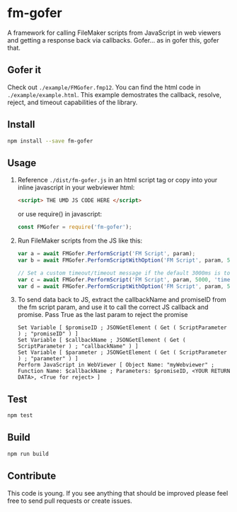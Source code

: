 # fm-gofer

A framework for calling FileMaker scripts from JavaScript in web viewers and getting a response back via callbacks. Gofer... as in gofer this, gofer that.

## Gofer it

Check out `./example/FMGofer.fmp12`. You can find the html code in `./example/example.html`. This example demostrates the callback, resolve, reject, and timeout capabilities of the library.

## Install

```bash
npm install --save fm-gofer
```

## Usage

1. Reference `./dist/fm-gofer.js` in an html script tag or copy into your inline javascript in your webviewer html:

    ```html
    <script> THE UMD JS CODE HERE </script>
    ```

    or use require() in javascript:

    ```javascript
    const FMGofer = require('fm-gofer');
    ```

2. Run FileMaker scripts from the JS like this:

    ```javascript
    var a = await FMGofer.PerformScript('FM Script', param);
    var b = await FMGofer.PerformScriptWithOption('FM Script', param, 5);

    // Set a custom timeout/timeout message if the default 3000ms is too short
    var c = await FMGofer.PerformScript('FM Script', param, 5000, 'timed out!');
    var d = await FMGofer.PerformScriptWithOption('FM Script', param, 5, 5000, 'timed out!');
    ```

3. To send data back to JS, extract the callbackName and promiseID from the fm script param, and use it to call the correct JS callback and promise. Pass True as the last param to reject the promise

    ```filemaker
    Set Variable [ $promiseID ; JSONGetElement ( Get ( ScriptParameter ) ; "promiseID" ) ]
    Set Variable [ $callbackName ; JSONGetElement ( Get ( ScriptParameter ) ; "callbackName" ) ]
    Set Variable [ $parameter ; JSONGetElement ( Get ( ScriptParameter ) ; "parameter" ) ]
    Perform JavaScript in WebViewer [ Object Name: "myWebviewer" ; Function Name: $callbackName ; Parameters: $promiseID, <YOUR RETURN DATA>, <True for reject> ]
    ```

## Test

```bash
npm test
```

## Build

```bash
npm run build
```

## Contribute

This code is young. If you see anything that should be improved please feel free to send pull requests or create issues.
